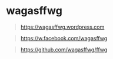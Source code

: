 # wagasffwg

>https://wagasffwg.wordpress.com

>https://w.facebook.com/wagasffwg

>https://github.com/wagasffwg/ffwg



     


